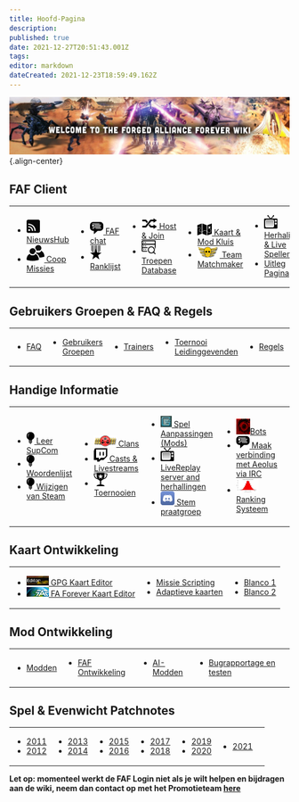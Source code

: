 ```yaml
---
title: Hoofd-Pagina
description: 
published: true
date: 2021-12-27T20:51:43.001Z
tags: 
editor: markdown
dateCreated: 2021-12-23T18:59:49.162Z
---
```


![wiki-banner.jpg](/wiki-banner.jpg){.align-center}

## FAF Client
<table>
<tbody>
<tr>
<td><ul>
<li><img src="/faf-client-icons/newshub-icon.png"><a href="NewsHub"> NieuwsHub</a></li>
<li><img src="/faf-client-icons/coop-icon.png"><a href="Coop-Missions"> Coop Missies</a></li>
</ul></td>
<td><ul>
<li><img src="/faf-client-icons/fafchat-icon.png"><a href="FAF-chat"> FAF chat</a></li>
<li><img src="/faf-client-icons/leaderboards-icon.png"><a href="Leaderboards"> Ranklijst</a></li>
</ul></td>
<td><ul>
<li><img src="/faf-client-icons/find-games-icon.png"><a href="Host-and-join-games"> Host & Join</a></li>
<li><img src="/information-icons/database.png" width=25px><a href="Unit-Database"> Troepen Database</a></li>
</ul></td>
<td><ul>
<li><img src="/faf-client-icons/maps-icon.png"><a href="Map-&-Mod-Vault"> Kaart & Mod Kluis</a></li>
<li><img src="/faf-client-icons/tmm-icon.png"><a href="tmm"> Team Matchmaker</a></li>
</ul></td>
<td><ul>
<li><img src="/faf-client-icons/replays-icon.png"><a href="Replays-&-Live-Games"> Herhalingen &amp; Live Spellen</a></li>
<li><a href="/Tutorials"> Uitleg Pagina</a></li>
</ul></td>
<td></td>
</tr>
</tbody>
</table>

## Gebruikers Groepen & FAQ & Regels 
<table>
<tbody>
<tr>
<td><ul>
<li><a href="FAQ"> FAQ</a></li>
</ul></td>
<td><ul>
<li><a href="User-Groups"> Gebruikers Groepen</a></li>
</ul></td>
<td><ul>
<li><a href="User-Groups#trainers"> Trainers</a></li>
</ul></td>
<td><ul>
<li><a href="User-Groups#tournament-directors"> Toernooi Leidinggevenden</a></li>
</ul></td>
<td><ul>
<li><a href="FAF-Rules"> Regels</a></li>
</ul></td>
<td><ul>
<li><a href="Vault-Rules">Kluis Regels</a></li>
</ul></td>
</tr>
</tbody>
</table>



## **Handige Informatie**
<table>
<tbody>
<tr>
<td><ul>
<li><img src="/information-icons/tutorials-icon.png"/><a href="Learning-SupCom"> Leer SupCom</a></li>
<li><img src="/information-icons/tutorials-icon.png"/><a href="Glossary"> Woordenlijst</a></li>
<li><img src="/information-icons/tutorials-icon.png"/><a href="Changes-from-steam"> Wijzigen van Steam</a></li>
</ul></td>
<td><ul>
<li><img src="/information-icons/clan-icon.png"/><a href="Clans"> Clans</a></li>
<li><img src="/information-icons/livestreams-icon.png"><a href="Casts&Livestreams"> Casts & Livestreams</a></li>
<li><img src="/information-icons/tournaments-icon.png"/> <a href="Tournaments" title="wikilink"> Toernooien</a></li>
</ul></td>
<td><ul>
<li><img src="/information-icons/gazui.png" width="20"/><a href="Game-Modifications-(Mods)"> Spel Aanpassingen (Mods)</a></li>
<li><img src="/information-icons/replays-icon.png"/><a href="LiveReplay-server-and-replays"> LiveReplay server and herhallingen</a></li>
<li><img src="/information-icons/discord-icon.png" width="25"/><a href="Voicechat-(Discord)"> Stem praatgroep</a></li>
</ul></td>
<td><ul>
<li><img src="/information-icons/qai.png" width="25"/><a href="Bots">Bots</a></li>
<li><img src="/information-icons/chat-icon.png"/><a href="Chat-IRC-server"> Maak verbinding met Aeolus via IRC</a></li>
<li><img src="/information-icons/rating-icon.png" width="40"/><a href="Rating-System"> Ranking Systeem</a></li>
</ul></td>
<td></td>
</tr>
</tbody>
</table>

## **Kaart Ontwikkeling**
<table>
<tbody>
<tr>
<td><ul>
<li><img src="/map-and-mod-icons/gpg-map-editor.png" width="40"/><a href="Map-Editor"> GPG Kaart Editor</a></li>
<li><img src="/map-and-mod-icons/faf-map-editor.png" width="40"/><a href="FA-Forever-Map-Editor"> FA Forever Kaart Editor</a></li>
</ul></td>
<td><ul>
<li><a href="Mission-Scripting"> Missie Scripting</a></li>
<li><a href="Adaptive-Maps"> Adaptieve kaarten</a></li>
</ul></td>
<td><ul>
<li><a href=""> Blanco 1</a></li>
<li><a href=""> Blanco 2</a></li>
</ul></td>
</tr>
</tbody>
</table>

## **Mod Ontwikkeling**
<table>
<tbody>
<tr>
<td><ul>
<li><a href="Modding"> Modden</a></li>
</ul></td>
<td><ul>
<li><a href="FAF-Development"> FAF Ontwikkeling</a></li>
</ul></td>
<td><ul>
<li><a href="AI-Modding"> AI-Modden</a></li>
</ul></td>
<td><ul>
<li><a href="Bug-reporting-and-testing"> Bugrapportage en testen</a></li>
</ul></td>
<td></td>
</tr>
</tbody>
</table>

## Spel & Evenwicht Patchnotes
<table>
<tbody>
<tr class="odd">
<td><ul>
<li><a href="/patches/Game-&-Balance-Patchnotes-2011"> 2011</a></li>
<li><a href="/patches/Game-&-Balance-Patchnotes-2012"> 2012</a></li>
</ul></td>
<td><ul>
<li><a href="/patches/Game-&-Balance-Patchnotes-2013"> 2013</a></li>
<li><a href="/patches/Game-&-Balance-Patchnotes-2014"> 2014</a></li>
</ul></td>
<td><ul>
<li><a href="/patches/Game-&-Balance-Patchnotes-2015"> 2015</a></li>
<li><a href="/patches/Game-&-Balance-Patchnotes-2016"> 2016</a></li>
</ul></td>
<td><ul>
<li><a href="/patches/Game-&-Balance-Patchnotes-2017"> 2017</a></li>
<li><a href="/patches/Game-&-Balance-Patchnotes-2018"> 2018</a></li>
</ul></td>
<td><ul>
<li><a href="/patches/Game-&-Balance-Patchnotes-2019"> 2019</a></li>
<li><a href="/patches/Game-&-Balance-Patchnotes-2020"> 2020</a></li>
</ul></td>
<td><ul>
<li><a href="/patches/Game-&-Balance-Patchnotes-2021"> 2021</a></li>
</ul></td>
<td></td>
</tr>
</tbody>
</table>



**Let op: momenteel werkt de FAF Login niet als je wilt helpen en bijdragen aan de wiki, neem dan contact op met het Promotieteam [here](https://discord.gg/YdGN2aESTQ)**
